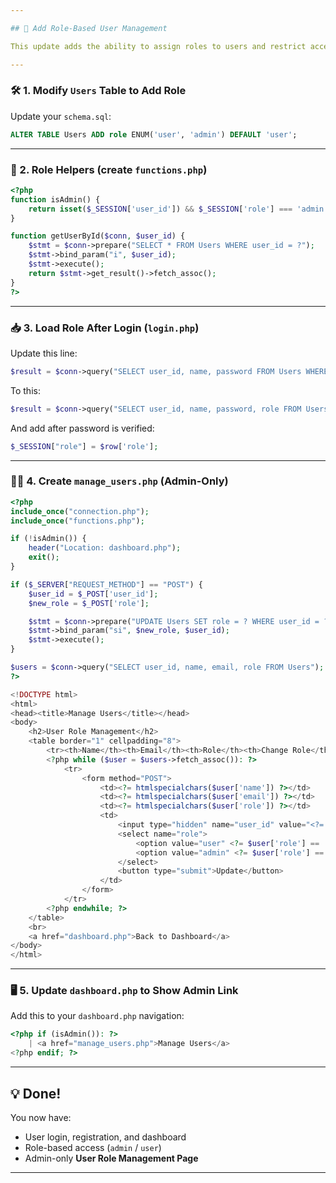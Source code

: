 ```yaml
---

## 🔐 Add Role-Based User Management

This update adds the ability to assign roles to users and restrict access to certain features based on those roles.

---
```


### 🛠️ 1. Modify `Users` Table to Add Role

Update your `schema.sql`:

```sql
ALTER TABLE Users ADD role ENUM('user', 'admin') DEFAULT 'user';
```

---

### 🧠 2. Role Helpers (create `functions.php`)

```php
<?php
function isAdmin() {
    return isset($_SESSION['user_id']) && $_SESSION['role'] === 'admin';
}

function getUserById($conn, $user_id) {
    $stmt = $conn->prepare("SELECT * FROM Users WHERE user_id = ?");
    $stmt->bind_param("i", $user_id);
    $stmt->execute();
    return $stmt->get_result()->fetch_assoc();
}
?>
```

---

### 📥 3. Load Role After Login (`login.php`)

Update this line:

```php
$result = $conn->query("SELECT user_id, name, password FROM Users WHERE email = '$email'");
```

To this:

```php
$result = $conn->query("SELECT user_id, name, password, role FROM Users WHERE email = '$email'");
```

And add after password is verified:

```php
$_SESSION["role"] = $row['role'];
```

---

### 🧑‍💼 4. Create `manage_users.php` (Admin-Only)

```php
<?php
include_once("connection.php");
include_once("functions.php");

if (!isAdmin()) {
    header("Location: dashboard.php");
    exit();
}

if ($_SERVER["REQUEST_METHOD"] == "POST") {
    $user_id = $_POST['user_id'];
    $new_role = $_POST['role'];

    $stmt = $conn->prepare("UPDATE Users SET role = ? WHERE user_id = ?");
    $stmt->bind_param("si", $new_role, $user_id);
    $stmt->execute();
}

$users = $conn->query("SELECT user_id, name, email, role FROM Users");
?>

<!DOCTYPE html>
<html>
<head><title>Manage Users</title></head>
<body>
    <h2>User Role Management</h2>
    <table border="1" cellpadding="8">
        <tr><th>Name</th><th>Email</th><th>Role</th><th>Change Role</th></tr>
        <?php while ($user = $users->fetch_assoc()): ?>
            <tr>
                <form method="POST">
                    <td><?= htmlspecialchars($user['name']) ?></td>
                    <td><?= htmlspecialchars($user['email']) ?></td>
                    <td><?= htmlspecialchars($user['role']) ?></td>
                    <td>
                        <input type="hidden" name="user_id" value="<?= $user['user_id'] ?>">
                        <select name="role">
                            <option value="user" <?= $user['role'] == 'user' ? 'selected' : '' ?>>User</option>
                            <option value="admin" <?= $user['role'] == 'admin' ? 'selected' : '' ?>>Admin</option>
                        </select>
                        <button type="submit">Update</button>
                    </td>
                </form>
            </tr>
        <?php endwhile; ?>
    </table>
    <br>
    <a href="dashboard.php">Back to Dashboard</a>
</body>
</html>
```

---

### 🖥️ 5. Update `dashboard.php` to Show Admin Link

Add this to your `dashboard.php` navigation:

```php
<?php if (isAdmin()): ?>
    | <a href="manage_users.php">Manage Users</a>
<?php endif; ?>
```

---


## 💡 Done!

You now have:
- User login, registration, and dashboard
- Role-based access (`admin` / `user`)
- Admin-only **User Role Management Page**

---
